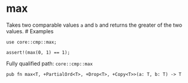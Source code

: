 # max

Takes two comparable values `a` and `b` and returns the greater of the two values.  # Examples
```cairo
use core::cmp::max;

assert!(max(0, 1) == 1);
```

Fully qualified path: `core::cmp::max`

<pre><code class="language-rust">pub fn max&lt;T, +PartialOrd&lt;T&gt;, +Drop&lt;T&gt;, +Copy&lt;T&gt;&gt;(a: T, b: T) -&gt; T</code></pre>

